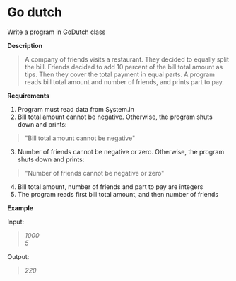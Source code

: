 # Go dutch

Write a program in [GoDutch](.src/main/java/com/epam/rd/autotasks/godutch/GoDutch.java) class

**Description**

> A company of friends visits a restaurant.
They decided to equally split the bill.
Friends decided to add 10 percent of the bill total amount as tips.
Then they cover the total payment in equal parts.
A program reads bill total amount and number of friends, and prints part to pay.

**Requirements**
1. Program must read data from System.in
2. Bill total amount cannot be negative. Otherwise, the program shuts down and prints:
>"Bill total amount cannot be negative"
3. Number of friends cannot be negative or zero. Otherwise, the program shuts down and prints:
>"Number of friends cannot be negative or zero"
4. Bill total amount, number of friends and part to pay are integers
5. The program reads first bill total amount, and then number of friends

**Example**

Input:

>_1000_  
>_5_

Output:

>_220_
